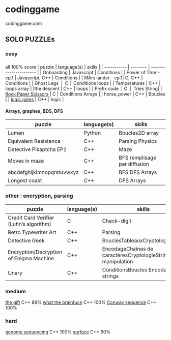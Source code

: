 # codinggame
codinggame.com

## SOLO PUZZLEs
### easy

### 
all 100% score
| puzzle | language(s) | skills |
| ----------- | -------- | ---------------------- |
| Onboarding | Javascript | Conditions |
| Power of Thor - ep.1 | Javascript, C++ | Conditions |
| MArs lander - ep.1| C, C++ | Conditions |
| Ghost Legs  |  C |  Conditions loops |
| Temperatures | C++ | loops array |
|the descent | C++ | loops |
| Prefix code  | C  |  Tries String|
| [Rock Paper Scissors](https://www.codingame.com/training/easy/rock-paper-scissors-lizard-spock) | C | Conditions Arrays |
| horse_power | C++ | Boucles |
| [logic gates](https://www.codingame.com/ide/puzzle/logic-gates) | C++ | logic |

#### Arrays, graphes, BDS, DFS
| puzzle | language(s) | skills |
| ----------- | -------- | ---------------------- |
| Lumen |  Python | Boucles2D array |
| Equivalent Resistance | C++ | Parsing Physics |
| Detective Pikaptcha EP1 | C++ | Maze |
| Moves in maze | C++ | BFS remplisage par diffusion |
| abcdefghijklmnopqrstuvwxyz | C++ | BFS DFS Arrays |
| Longest coast | C++ | DFS Arrays |

### other : encryption, parsing
| puzzle | language(s) | skills |
| ----------- | -------- | ---------------------- |
| Credit Card Verifier (Luhn’s algorithm) | C | Check-digit|
| Retro Typewriter Art | C++ | Parsing |
| Detective Geek | C++ | BouclesTableauxCryptologiestring |
| Encryption/Decryption of Enigma Machine | C++ | EncodageChaînes de caractèresCryptologieString manipulation |
| Unary | C++ | ConditionsBoucles Encodage strings |



### medium
  [the gift](https://www.codingame.com/training/medium/the-gift)
      C++ 88%
  [what the brainfuck](https://www.codingame.com/training/medium/what-the-brainfuck)
      C++ 100%
  [Conway sequence](https://www.codingame.com/training/medium/conway-sequence)
      C++ 100%

### hard
  [genome sequencing](https://www.codingame.com/training/hard/genome-sequencing)
      C++ 100%
  [surface](https://www.codingame.com/training/hard/surface)
      C++ 60%
